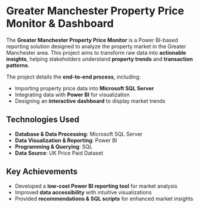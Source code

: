 #  Greater Manchester Property Price Monitor & Dashboard  

The **Greater Manchester Property Price Monitor** is a Power BI-based reporting solution designed to analyze the property market in the Greater Manchester area. This project aims to transform raw data into **actionable insights**, helping stakeholders understand **property trends** and **transaction patterns**.  

The project details the **end-to-end process**, including:  
 - Importing property price data into **Microsoft SQL Server**  
 - Integrating data with **Power BI** for visualization  
 - Designing an **interactive dashboard** to display market trends  

##  Technologies Used  
- **Database & Data Processing**: Microsoft SQL Server  
- **Data Visualization & Reporting**: Power BI  
- **Programming & Querying**: SQL  
- **Data Source**: UK Price Paid Dataset  

##  Key Achievements  
-  Developed a **low-cost Power BI reporting tool** for market analysis  
-  Improved **data accessibility** with intuitive visualizations  
-  Provided **recommendations & SQL scripts** for enhanced market insights  
